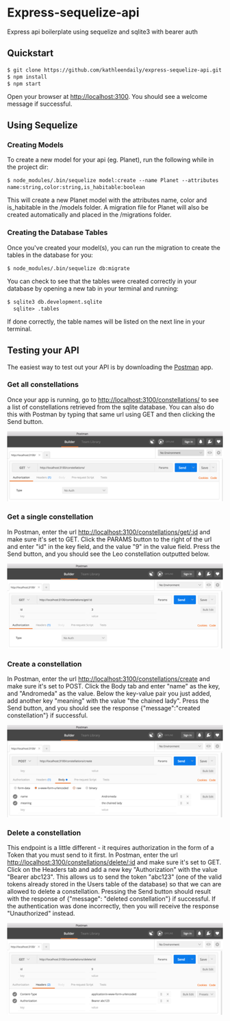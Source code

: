 # Express-sequelize-api
Express api boilerplate using sequelize and sqlite3 with bearer auth

## Quickstart

```
$ git clone https://github.com/kathleendaily/express-sequelize-api.git
$ npm install
$ npm start
```
Open your browser at [http://localhost:3100](http://localhost:3100). You should see a welcome message if successful.

## Using Sequelize

### Creating Models

To create a new model for your api (eg. Planet), run the following while in the project dir:
```
$ node_modules/.bin/sequelize model:create --name Planet --attributes name:string,color:string,is_habitable:boolean
```
This will create a new Planet model with the attributes name, color and is_habitable in the /models folder. A migration file for Planet will also be created automatically and placed in the /migrations folder.

### Creating the Database Tables

Once you've created your model(s), you can run the migration to create the tables in the database for you:
```
$ node_modules/.bin/sequelize db:migrate
```
You can check to see that the tables were created correctly in your database by opening a new tab in your terminal and running:
```
$ sqlite3 db.development.sqlite
  sqlite> .tables
```
If done correctly, the table names will be listed on the next line in your terminal.

## Testing your API

The easiest way to test out your API is by downloading the [Postman](https://www.getpostman.com/) app.

### Get all constellations

Once your app is running, go to [http://localhost:3100/constellations/](http://localhost:3100/constellations/) to see a list of constellations retrieved from the sqlite database. You can also do this with Postman by typing that same url using GET and then clicking the Send button.

![get all constellations](images/get_all_example.png)

### Get a single constellation

In Postman, enter the url [http://localhost:3100/constellations/get/:id](http://localhost:3100/constellations/get/:id) and make sure it's set to GET. Click the PARAMS button to the right of the url and enter "id" in the key field, and the value "9" in the value field. Press the Send button, and you should see the Leo constellation outputted below.

![get single constellation](images/get_single_example.png)

### Create a constellation

In Postman, enter the url [http://localhost:3100/constellations/create](http://localhost:3100/constellations/create) and make sure it's set to POST. Click the Body tab and enter "name" as the key, and "Andromeda" as the value. Below the key-value pair you just added, add another key "meaning" with the value "the chained lady". Press the Send button, and you should see the response {"message":"created constellation"} if successful.

![create constellation](images/create_example.png)

### Delete a constellation

This endpoint is a little different - it requires authorization in the form of a Token that you must send to it first. In Postman, enter the url [http://localhost:3100/constellations/delete/:id](http://localhost:3100/constellations/delete/:id) and make sure it's set to GET. Click on the Headers tab and add a new key "Authorization" with the value "Bearer abc123". This allows us to send the token "abc123" (one of the valid tokens already stored in the Users table of the database) so that we can are allowed to delete a constellation. Pressing the Send button should result with the response of {"message": "deleted constellation"} if successful. If the authentication was done incorrectly, then you will receive the response "Unauthorized" instead.

![delete constellation](images/delete_example.png)
